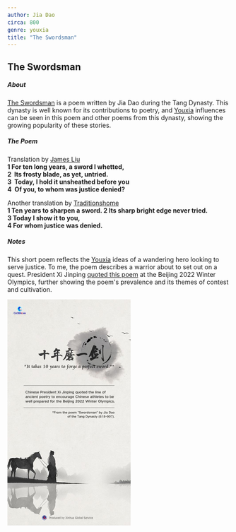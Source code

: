 ```yaml
---
author: Jia Dao
circa: 800
genre: youxia
title: "The Swordsman"
---
```

## The Swordsman
##### About
[The Swordsman](The%20Swordsman.md) is a poem written by Jia Dao during the Tang Dynasty. This dynasty is well known for its contributions to poetry, and [Youxia](Youxia.md) influences can be seen in this poem and other poems from this dynasty, showing the growing popularity of these stories.

##### The Poem
Translation by [James Liu](http://www.jstor.org/stable/23881289)  
**1  For ten long years, a sword I whetted,  
2  Its frosty blade, as yet, untried.  
3  Today, I hold it unsheathed before you  
4  Of you, to whom was justice denied?**

Another translation by [Traditionshome](https://100tangpoems.wordpress.com/2022/02/16/ten-years-to-forge-a-swooooord/)  
**1 Ten years to sharpen a sword. 
2 Its sharp bright edge never tried.  
3 Today I show it to you,  
4 For whom justice was denied.**

##### Notes
This short poem reflects the [Youxia](Youxia.md) ideas of a wandering hero looking to serve justice. To me, the poem describes a warrior about to set out on a quest. President Xi Jinping [quoted this poem](http://en.people.cn/n3/2022/0212/c90000-9956834.html) at the Beijing 2022 Winter Olympics, further showing the poem's prevalence and its themes of contest and cultivation.

![](Assets/Swordsman%20Quote.png)